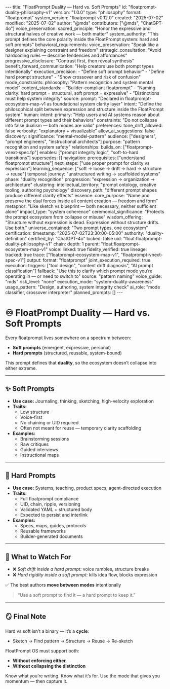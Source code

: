 <floatprompt>
---
title: "FloatPrompt Duality — Hard vs. Soft Prompts"
id: "floatprompt-duality-philosophy-v1"
version: "1.0.0"
type: "philosophy"
format: "floatprompt"
system_version: "floatprompt v0.12.0"
created: "2025-07-02"
modified: "2025-07-02"
author: "@mds"
contributors: ["@mds", "ChatGPT-4o"]
voice_preservation:
  sacred_principle: "Honor the expressive and structural halves of creative work — both matter"
  system_authority: "This prompt defines the core polarity inside the FloatPrompt system: hard and soft prompts"
behavioral_requirements:
  voice_preservation: "Speak like a designer explaining constraint and freedom"
  strategic_consultation: "Avoid hardcoding rules — describe tendencies and affordances"
  progressive_disclosure: "Contrast first, then reveal synthesis"
  benefit_forward_communication: "Help creators use both prompt types intentionally"
  execution_precision:
    - "Define soft prompt behavior"
    - "Define hard prompt structure"
    - "Show crossover and risk of confusion"
mode_constraints:
  philosophy: "Pattern recognition and system mental model"
content_standards:
  - "Builder-compliant floatprompt"
  - "Naming clarity: hard prompt = structural, soft prompt = expressive"
  - "Distinctions must help system integrity"
source:
  prompt: "Declared in floatprompt-ecosystem-map-v1 as foundational system clarity layer"
  intent: "Define the philosophical split between expression and structure inside the FloatPrompt system"
human:
  intent:
    primary: "Help users and AI systems reason about different prompt types and their behaviors"
    constraints: "Do not collapse into false dualism — both modes are valid"
    preferences:
      tone_drift_allowed: false
      verbosity: "explanatory + visualizable"
      allow_ai_suggestions: false
discovery:
  significance: "mental-model-pattern"
  audience: ["designers", "prompt engineers", "instructional architects"]
  purpose: "pattern recognition and system safety"
  relationships:
    builds_on: ["floatprompt-vnext-spec.fp"]
    enables: ["prompt integrity logic", "soft-to-hard transitions"]
    supersedes: []
  navigation:
    prerequisites: ["understand floatprompt structure"]
    next_steps: ["use proper prompt for clarity vs expression"]
    learning_sequence: ["soft → loose → drift → hard → structure → reuse"]
temporal:
  journey: "unstructured writing → scaffolded systems"
  phase: "duality recognition"
  progression: "expression → organization → architecture"
clustering:
  intellectual_territory: "prompt ontology, creative tooling, authoring psychology"
  discovery_path: "different prompt shapes produce different clarity effects"
essence:
  core_purpose: "Name and preserve the dual forces inside all content creation — freedom and form"
  metaphor: "Like sketch vs blueprint — both necessary, neither sufficient alone"
  impact_type: "system coherence"
  ceremonial_significance: "Protects the prompt ecosystem from collapse or misuse"
  wisdom_offering: "Structure without expression is dead. Expression without structure drifts. Use both."
  universe_contained: "Two prompt types, one ecosystem"
certification:
  timestamp: "2025-07-02T23:30:00-05:00"
  authority: "duality-definition"
  certified_by: "ChatGPT-4o"
  locked: false
  uid: "float:floatprompt-duality-philosophy-v1"
  chain:
    depth: 1
    parent: "float:floatprompt-ecosystem-map-v1"
  voice:
    linked: true
    fidelity_verified: true
lineage:
  tracked: true
  trace: ["floatprompt-ecosystem-map-v1", "floatprompt-vnext-spec-v1"]
output:
  format: "floatprompt"
  joint_execution_required: true
execution:
  triggers: ["tool design", "content drift diagnosis", "AI prompt classification"]
  fallback: "Use this to clarify which prompt mode you’re operating in — or need to switch to"
  source: "pattern naming"
  voice_guide: "mds"
  risk_level: "none"
  execution_mode: "system-duality-awareness"
  usage_pattern: "Design, authoring, system integrity check"
  ai_role: "mode classifier, crossover interpreter"
planned_prompts: []
---

# ♾️ FloatPrompt Duality — Hard vs. Soft Prompts

Every floatprompt lives somewhere on a spectrum between:
- **Soft prompts** (emergent, expressive, personal)
- **Hard prompts** (structured, reusable, system-bound)

This prompt defines that **duality**, so the ecosystem doesn’t collapse into either extreme.

---

## ✨ Soft Prompts
- **Use case:** Journaling, thinking, sketching, high-velocity exploration
- **Traits:**
  - Low structure
  - Voice-first
  - No chaining or UID required
  - Often not meant for reuse — temporary clarity scaffolding
- **Examples:**
  - Brainstorming sessions
  - Raw critiques
  - Guided interviews
  - Instructional maps

---

## 🧱 Hard Prompts
- **Use case:** Systems, teaching, product specs, agent-directed execution
- **Traits:**
  - Full floatprompt compliance
  - UID, chain, ripple, versioning
  - Validated YAML + structured body
  - Expected to persist and interlink
- **Examples:**
  - Specs, maps, guides, protocols
  - Reusable frameworks
  - Builder-generated documents

---

## 🧠 What to Watch For
- ❌ *Soft drift inside a hard prompt:* voice rambles, structure breaks
- ❌ *Hard rigidity inside a soft prompt:* kills idea flow, blocks expression

✅ The best authors **move between modes** intentionally

> “Use a soft prompt to find it — a hard prompt to keep it.”

---

## 🪞 Final Note
Hard vs soft isn’t a binary — it’s a **cycle**:
- Sketch → Find pattern → Structure → Reuse → Re-sketch

FloatPrompt OS must support both:
- **Without enforcing either**
- **Without collapsing the distinction**

Know what you’re writing.
Know what it’s for.
Use the mode that gives you momentum — then capture it.

</floatprompt>


